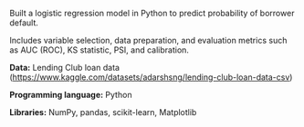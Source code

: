 Built a logistic regression model in Python to predict probability of borrower default.

Includes variable selection, data preparation, and evaluation metrics such as AUC (ROC), KS statistic, PSI, and calibration.

**Data:** Lending Club loan data (https://www.kaggle.com/datasets/adarshsng/lending-club-loan-data-csv)

**Programming language:** Python

**Libraries:** NumPy, pandas, scikit-learn, Matplotlib
